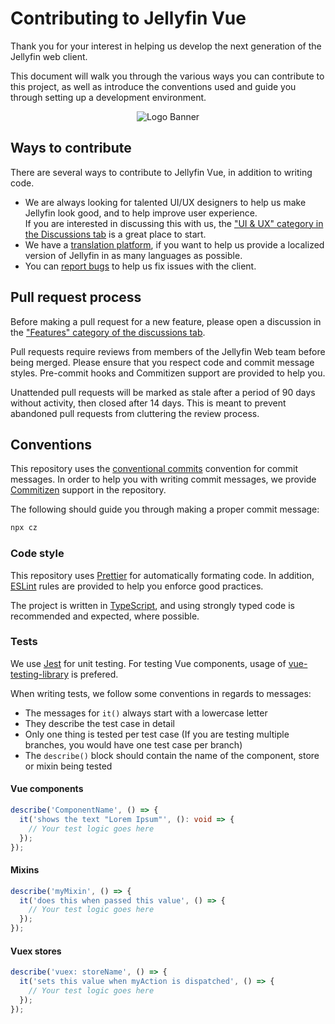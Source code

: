 # Contributing to Jellyfin Vue

Thank you for your interest in helping us develop the next generation of the Jellyfin web client.

This document will walk you through the various ways you can contribute to this project, as well as introduce the conventions used and guide you through setting up a development environment.

<p align="center">
<img alt="Logo Banner" src="https://raw.githubusercontent.com/jellyfin/jellyfin-ux/master/branding/SVG/banner-logo-solid.svg?sanitize=true"/>
</p>

## Ways to contribute

There are several ways to contribute to Jellyfin Vue, in addition to writing code.

- We are always looking for talented UI/UX designers to help us make Jellyfin look good, and to help improve user experience.  
  If you are interested in discussing this with us, the ["UI & UX" category in the Discussions tab](https://github.com/jellyfin/jellyfin-vue/discussions?discussions_q=category%3A%22UI+%26+UX%22) is a great place to start.
- We have a [translation platform](https://translate.jellyfin.org/projects/jellyfin/jellyfin-vue/#translations), if you want to help us provide a localized version of Jellyfin in as many languages as possible.
- You can [report bugs](https://github.com/jellyfin/jellyfin-vue/issues/) to help us fix issues with the client.

## Pull request process

Before making a pull request for a new feature, please open a discussion in the ["Features" category of the discussions tab](https://github.com/jellyfin/jellyfin-vue/discussions?discussions_q=category%3AFeatures).

Pull requests require reviews from members of the Jellyfin Web team before being merged. Please ensure that you respect code and commit message styles. Pre-commit hooks and Commitizen support are provided to help you.

Unattended pull requests will be marked as stale after a period of 90 days without activity, then closed after 14 days. This is meant to prevent abandoned pull requests from cluttering the review process.

## Conventions

This repository uses the [conventional commits](https://www.conventionalcommits.org/en/v1.0.0/) convention for commit messages. In order to help you with writing commit messages, we provide [Commitizen](https://github.com/commitizen/cz-cli) support in the repository.

The following should guide you through making a proper commit message:

```bash
npx cz
```

### Code style

This repository uses [Prettier](https://prettier.io/) for automatically formating code. In addition, [ESLint](https://eslint.org/) rules are provided to help you enforce good practices.

The project is written in [TypeScript](typescriptlang.org/), and using strongly typed code is recommended and expected, where possible.

### Tests

We use [Jest](https://jestjs.io/) for unit testing. For testing Vue components, usage of [vue-testing-library](https://testing-library.com/docs/vue-testing-library/intro/) is prefered.

When writing tests, we follow some conventions in regards to messages:

- The messages for `it()` always start with a lowercase letter
- They describe the test case in detail
- Only one thing is tested per test case (If you are testing multiple branches, you would have one test case per branch)
- The `describe()` block should contain the name of the component, store or mixin being tested

#### Vue components

```typescript
describe('ComponentName', () => {
  it('shows the text "Lorem Ipsum"', (): void => {
    // Your test logic goes here
  });
});
```

#### Mixins

```typescript
describe('myMixin', () => {
  it('does this when passed this value', () => {
    // Your test logic goes here
  });
});
```

#### Vuex stores

```typescript
describe('vuex: storeName', () => {
  it('sets this value when myAction is dispatched', () => {
    // Your test logic goes here
  });
});
```
